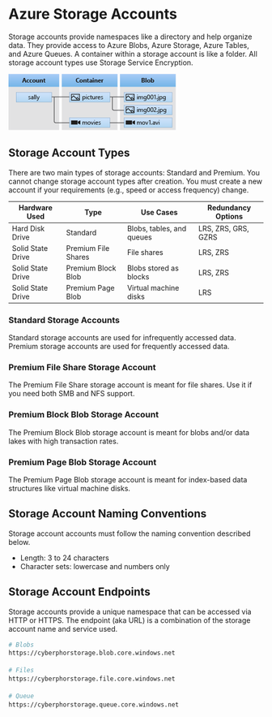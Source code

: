 # Azure Storage Accounts
Storage accounts provide namespaces like a directory and help organize data. They provide access to Azure Blobs, Azure Storage, Azure Tables, and Azure Queues. A container within a storage account is like a folder. All storage account types use Storage Service Encryption. 

![azure-blobs.png](/cloud/azure/services/storage/types/unstructured-data/blobs/azure-blobs.png)

## Storage Account Types
There are two main types of storage accounts: Standard and Premium. You cannot change storage account types after creation. You must create a new account if your requirements (e.g., speed or access frequency) change. 

| Hardware Used     | Type                | Use Cases                        | Redundancy Options  |
| ----------------- | ------------------- | -------------------------------- | ------------------- |
| Hard Disk Drive   | Standard            | Blobs, tables, and queues        | LRS, ZRS, GRS, GZRS |
| Solid State Drive | Premium File Shares | File shares                      | LRS, ZRS            |
| Solid State Drive | Premium Block Blob  | Blobs stored as blocks           | LRS, ZRS            |
| Solid State Drive | Premium Page Blob   | Virtual machine disks            | LRS                 |

### Standard Storage Accounts
Standard storage accounts are used for infrequently accessed data. Premium storage accounts are used for frequently accessed data.

### Premium File Share Storage Account
The Premium File Share storage account is meant for file shares. Use it if you need both SMB and NFS support.

### Premium Block Blob Storage Account
The Premium Block Blob storage account is meant for blobs and/or data lakes with high transaction rates. 

### Premium Page Blob Storage Account
The Premium Page Blob storage account is meant for index-based data structures like virtual machine disks. 

## Storage Account Naming Conventions  
Storage account accounts must follow the naming convention described below. 
* Length: 3 to 24 characters
* Character sets: lowercase and numbers only

## Storage Account Endpoints
Storage accounts provide a unique namespace that can be accessed via HTTP or HTTPS. The endpoint (aka URL) is a combination of the storage account name and service used. 
```bash
# Blobs
https://cyberphorstorage.blob.core.windows.net

# Files
https://cyberphorstorage.file.core.windows.net

# Queue
https://cyberphorstorage.queue.core.windows.net
```
